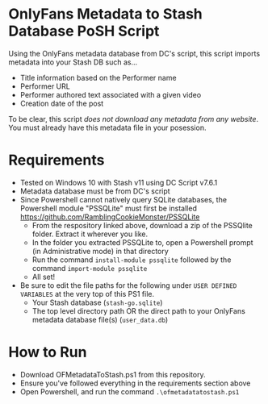 # OnlyFans Metadata to Stash Database PoSH Script
Using the OnlyFans metadata database from DC's script, this script imports metadata into your Stash DB such as...
- Title information based on the Performer name
- Performer URL
- Performer authored text associated with a given video
- Creation date of the post

To be clear, this script _does not download any metadata from any website_. 
You must already have this metadata file in your posession.

# Requirements
  - Tested on Windows 10 with Stash v11 using DC Script v7.6.1
  - Metadata database must be from DC's script
  - Since Powershell cannot natively query SQLite databases, the Powershell module "PSSQLite" must first be installed https://github.com/RamblingCookieMonster/PSSQLite
    * From the respository linked above, download a zip of the PSSQlite folder. Extract it wherever you like.
    * In the folder you extracted PSSQLite to, open a Powershell prompt (in Administrative mode) in that directory
    * Run the command `install-module pssqlite` followed by the command `import-module pssqlite`
    * All set!
  - Be sure to edit the file paths for the following under `USER DEFINED VARIABLES` at the very top of this PS1 file.
    - Your Stash database (`stash-go.sqlite`)
    - The top level directory path OR the direct path to your OnlyFans metadata database file(s) (`user_data.db`) 

# How to Run
- Download OFMetadataToStash.ps1 from this repository.
- Ensure you've followed everything in the requirements section above
- Open Powershell, and run the command `.\ofmetadatatostash.ps1`

